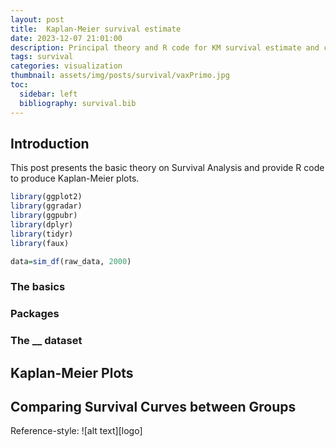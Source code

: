 ```yaml
---
layout: post
title:  Kaplan-Meier survival estimate
date: 2023-12-07 21:01:00
description: Principal theory and R code for KM survival estimate and comparissons between survival curves
tags: survival
categories: visualization
thumbnail: assets/img/posts/survival/vaxPrimo.jpg
toc:
  sidebar: left
  bibliography: survival.bib
---
```



## Introduction
This post presents the basic theory on Survival Analysis and provide R code to produce Kaplan-Meier plots.

```R
library(ggplot2)
library(ggradar)
library(ggpubr)
library(dplyr)
library(tidyr)
library(faux)

data=sim_df(raw_data, 2000)
```
### The basics


### Packages


### The __ dataset

## Kaplan-Meier Plots

## Comparing Survival Curves between Groups


Reference-style:
![alt text][logo]